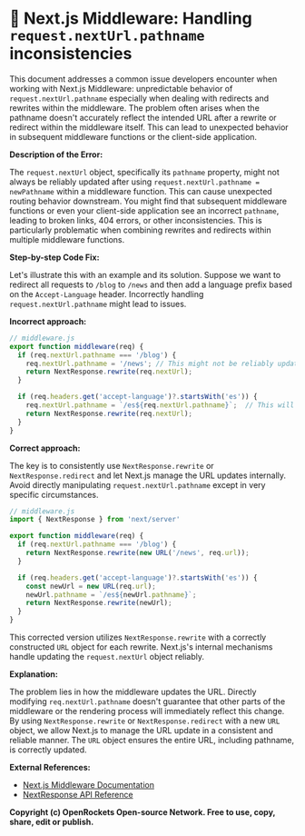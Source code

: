 # 🐞 Next.js Middleware: Handling `request.nextUrl.pathname` inconsistencies


This document addresses a common issue developers encounter when working with Next.js Middleware: unpredictable behavior of `request.nextUrl.pathname`  especially when dealing with redirects and rewrites within the middleware. The problem often arises when the pathname doesn't accurately reflect the intended URL after a rewrite or redirect within the middleware itself. This can lead to unexpected behavior in subsequent middleware functions or the client-side application.


**Description of the Error:**

The `request.nextUrl` object, specifically its `pathname` property, might not always be reliably updated after using `request.nextUrl.pathname = newPathname`  within a middleware function.  This can cause unexpected routing behavior downstream. You might find that subsequent middleware functions or even your client-side application see an incorrect `pathname`, leading to broken links, 404 errors, or other inconsistencies.  This is particularly problematic when combining rewrites and redirects within multiple middleware functions.

**Step-by-step Code Fix:**

Let's illustrate this with an example and its solution.  Suppose we want to redirect all requests to `/blog` to `/news` and then add a language prefix based on the `Accept-Language` header. Incorrectly handling `request.nextUrl.pathname` might lead to issues.


**Incorrect approach:**

```javascript
// middleware.js
export function middleware(req) {
  if (req.nextUrl.pathname === '/blog') {
    req.nextUrl.pathname = '/news'; // This might not be reliably updated for subsequent middleware.
    return NextResponse.rewrite(req.nextUrl);
  }

  if (req.headers.get('accept-language')?.startsWith('es')) {
    req.nextUrl.pathname = `/es${req.nextUrl.pathname}`;  // This will likely fail if the prior rewrite didn't correctly update pathname.
    return NextResponse.rewrite(req.nextUrl);
  }
}
```

**Correct approach:**

The key is to consistently use `NextResponse.rewrite` or `NextResponse.redirect` and let Next.js manage the URL updates internally.  Avoid directly manipulating `request.nextUrl.pathname` except in very specific circumstances.

```javascript
// middleware.js
import { NextResponse } from 'next/server'

export function middleware(req) {
  if (req.nextUrl.pathname === '/blog') {
    return NextResponse.rewrite(new URL('/news', req.url));
  }

  if (req.headers.get('accept-language')?.startsWith('es')) {
    const newUrl = new URL(req.url);
    newUrl.pathname = `/es${newUrl.pathname}`;
    return NextResponse.rewrite(newUrl);
  }
}
```

This corrected version utilizes `NextResponse.rewrite` with a correctly constructed `URL` object for each rewrite. Next.js's internal mechanisms handle updating the `request.nextUrl` object reliably.



**Explanation:**

The problem lies in how the middleware updates the URL.  Directly modifying `req.nextUrl.pathname` doesn't guarantee that other parts of the middleware or the rendering process will immediately reflect this change.  By using `NextResponse.rewrite` or `NextResponse.redirect` with a new `URL` object, we allow Next.js to manage the URL update in a consistent and reliable manner. The `URL` object ensures the entire URL, including pathname, is correctly updated.


**External References:**

* [Next.js Middleware Documentation](https://nextjs.org/docs/app/building-your-application/routing/middleware)
* [NextResponse API Reference](https://nextjs.org/docs/app/api-reference/server-actions-utils#nextresponse)


**Copyright (c) OpenRockets Open-source Network. Free to use, copy, share, edit or publish.**

